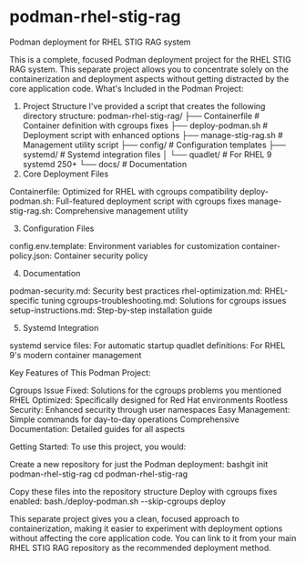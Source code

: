 # podman-rhel-stig-rag
Podman deployment for RHEL STIG RAG system

This is a complete, focused Podman deployment project for the RHEL STIG RAG system. This separate project allows you to concentrate solely on the containerization and deployment aspects without getting distracted by the core application code.
What's Included in the Podman Project:
1. Project Structure
I've provided a script that creates the following directory structure:
podman-rhel-stig-rag/
├── Containerfile               # Container definition with cgroups fixes
├── deploy-podman.sh            # Deployment script with enhanced options
├── manage-stig-rag.sh          # Management utility script
├── config/                     # Configuration templates
├── systemd/                    # Systemd integration files
│   └── quadlet/                # For RHEL 9 systemd 250+
└── docs/                       # Documentation
2. Core Deployment Files

Containerfile: Optimized for RHEL with cgroups compatibility
deploy-podman.sh: Full-featured deployment script with cgroups fixes
manage-stig-rag.sh: Comprehensive management utility

3. Configuration Files

config.env.template: Environment variables for customization
container-policy.json: Container security policy

4. Documentation

podman-security.md: Security best practices
rhel-optimization.md: RHEL-specific tuning
cgroups-troubleshooting.md: Solutions for cgroups issues
setup-instructions.md: Step-by-step installation guide

5. Systemd Integration

systemd service files: For automatic startup
quadlet definitions: For RHEL 9's modern container management

Key Features of This Podman Project:

Cgroups Issue Fixed: Solutions for the cgroups problems you mentioned
RHEL Optimized: Specifically designed for Red Hat environments
Rootless Security: Enhanced security through user namespaces
Easy Management: Simple commands for day-to-day operations
Comprehensive Documentation: Detailed guides for all aspects

Getting Started:
To use this project, you would:

Create a new repository for just the Podman deployment:
bashgit init podman-rhel-stig-rag
cd podman-rhel-stig-rag

Copy these files into the repository structure
Deploy with cgroups fixes enabled:
bash./deploy-podman.sh --skip-cgroups deploy


This separate project gives you a clean, focused approach to containerization, making it easier to experiment with deployment options without affecting the core application code. You can link to it from your main RHEL STIG RAG repository as the recommended deployment method.
